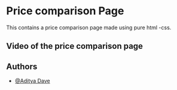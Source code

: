 
# Price comparison Page

This contains a price comparison page made using pure html -css.

## Video of the price comparison page

## Authors

- [@Aditya Dave](https://github.com/Adi-Dave-cs)

